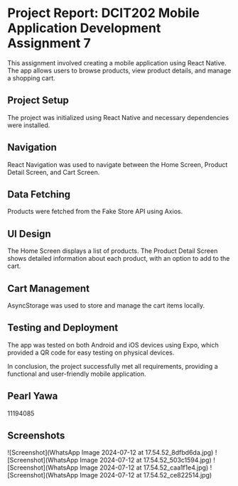 # Project Report: DCIT202 Mobile Application Development Assignment 7

This assignment involved creating a mobile application using React Native. The app allows users to browse products, view product details, and manage a shopping cart.

## Project Setup
The project was initialized using React Native and necessary dependencies were installed.

## Navigation
React Navigation was used to navigate between the Home Screen, Product Detail Screen, and Cart Screen.

## Data Fetching
Products were fetched from the Fake Store API using Axios.

## UI Design
The Home Screen displays a list of products. The Product Detail Screen shows detailed information about each product, with an option to add to the cart.

## Cart Management
AsyncStorage was used to store and manage the cart items locally.

## Testing and Deployment
The app was tested on both Android and iOS devices using Expo, which provided a QR code for easy testing on physical devices.

In conclusion, the project successfully met all requirements, providing a functional and user-friendly mobile application.

## Pearl Yawa 
 11194085

 ## Screenshots

 ![Screenshot](WhatsApp Image 2024-07-12 at 17.54.52_8dfbd6da.jpg)
 ![Screenshot](WhatsApp Image 2024-07-12 at 17.54.52_503c1594.jpg)
 ![Screenshot](WhatsApp Image 2024-07-12 at 17.54.52_caa1f1e4.jpg)
 ![Screenshot](WhatsApp Image 2024-07-12 at 17.54.52_ce822514.jpg)


